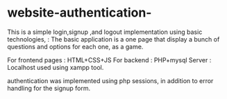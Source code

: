 # website-authentication-

This is a simple login,signup ,and logout implementation using basic technologies, :
The basic application is a one page that display a bunch of questions and options for each one, as a game. 

For frontend pages : HTML+CSS+JS 
For backend : PHP+mysql 
Server : Localhost used using xampp tool. 

authentication was implemented using php sessions, in addition to error handling for the signup form. 

